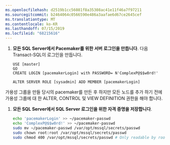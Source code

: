 ```yaml
---
ms.openlocfilehash: d2519b1cc56081f8a35308ac41e11f46a7f97211
ms.sourcegitcommit: b2464064c0566590e486a3aafae6d67ce2645cef
ms.translationtype: MT
ms.contentlocale: ko-KR
ms.lasthandoff: 07/15/2019
ms.locfileid: "68215616"
---
```

1. **모든 SQL Server에서 Pacemaker를 위한 서버 로그인을 만듭니다**. 다음 Transact-SQL이 로그인을 만듭니다.

   ```Transact-SQL
   USE [master]
   GO
   CREATE LOGIN [pacemakerLogin] with PASSWORD= N'ComplexP@$$w0rd!'
    
   ALTER SERVER ROLE [sysadmin] ADD MEMBER [pacemakerLogin]
   ```

  가용성 그룹을 만들 당시의 pacemaker를 만든 후 하지만 모든 노드를 추가 하기 전에 가용성 그룹에 대 한 ALTER, CONTROL 및 VIEW DEFINITION 권한을 해야 합니다.

1. **모든 SQL Server에서 SQL Server 로그인을 위한 자격 증명을 저장합니다**.

   ```bash
   echo 'pacemakerLogin' >> ~/pacemaker-passwd
   echo 'ComplexP@$$w0rd!' >> ~/pacemaker-passwd
   sudo mv ~/pacemaker-passwd /var/opt/mssql/secrets/passwd
   sudo chown root:root /var/opt/mssql/secrets/passwd
   sudo chmod 400 /var/opt/mssql/secrets/passwd # Only readable by root
   ```
